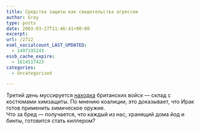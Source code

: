 ```yaml
---
title: Средства защиты как свидетельства агрессии
author: Gray
type: posts
date: 2003-03-27T11:46:41+00:00
excerpt:
url: /2712
esml_socialcount_LAST_UPDATED:
  - 1497195243
essb_cache_expire:
  - 1614517423
categories:
  - Uncategorized

---
```








Третий день муссируется <a href="http://lenta.ru/iraq/2003/03/27/chemsuits/" target="_blank">находка</a> британских войск &#8212; склад с костюмами химзащиты. По мнению коалиции, это доказывает, что Ирак готов применить химическое оружие.  
Что за бред &#8212; получается, что каждый из нас, хранящий дома йод и бинты, готовится стать киллером?